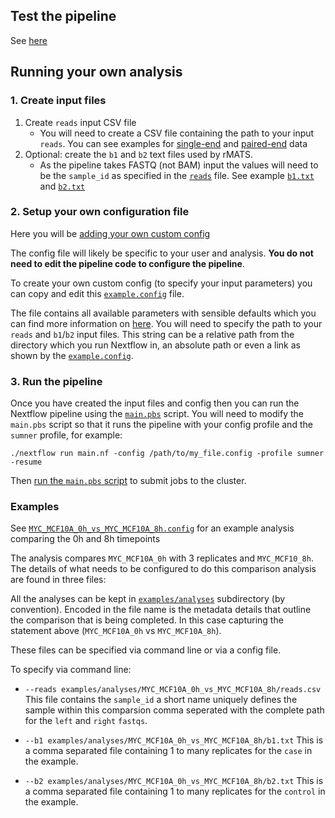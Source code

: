 ## Test the pipeline

See [here](../README.md##quick-start-on-sumner-jaxs-hpc)

## Running your own analysis

### 1. Create input files

1) Create `reads` input CSV file
    - You will need to create a CSV file containing the path to your input `reads`. You can see examples for [single-end](../examples/testdata/single_end/reads.csv) and [paired-end](../examples/testdata/paired_end/paired_end_reads_replicates.csv) data
2) Optional: create the `b1` and `b2` text files used by rMATS.
    - As the pipeline takes FASTQ (not BAM) input the values will need to be the `sample_id` as specified in the [`reads`](../examples/testdata/paired_end/paired_end_reads_replicates.csv) file. See example [`b1.txt`](../examples/testdata/single_end/b1.txt) and [`b2.txt`](../examples/testdata/single_end/b2.txt)

### 2. Setup your own configuration file

Here you will be [adding your own custom config](https://nf-co.re/usage/configuration#custom-configuration-files)

The config file will likely be specific to your user and analysis. **You do not need to edit the pipeline code to configure the pipeline**.

To create your own custom config (to specify your input parameters) you can copy and edit this [`example.config`](../conf/examples/MYC_MCF10A_0h_vs_MYC_MCF10A_8h_sumner.config) file.

The file contains all available parameters with sensible defaults which you can find more information on [here](usage.md#all-available-parameters). You will need to specify the path to your `reads` and `b1`/`b2` input files. This string can be a relative path from the directory which you run Nextflow in, an absolute path or even a link as shown by the [`example.config`](../conf/examples/MYC_MCF10A_0h_vs_MYC_MCF10A_8h_sumner.config).

### 3. Run the pipeline

Once you have created the input files and config then you can run the Nextflow pipeline using the [`main.pbs`](../main.pbs) script. You will need to modify the `main.pbs` script so that it runs the pipeline with your config profile and the `sumner` profile, for example:
```
./nextflow run main.nf -config /path/to/my_file.config -profile sumner -resume
```

Then [run the `main.pbs` script](../README.md#quick-start-on-sumner-jaxs-hpc) to submit jobs to the cluster.

### Examples

See [`MYC_MCF10A_0h_vs_MYC_MCF10A_8h.config`](../conf/examples/MYC_MCF10A_0h_vs_MYC_MCF10A_8h_sumner.config) for an example analysis comparing the 0h and 8h timepoints

The analysis compares `MYC_MCF10A_0h` with 3 replicates and `MYC_MCF10_8h`.
The details of what needs to be configured to do this comparison analysis are found in three files:

All the analyses can be kept in [`examples/analyses`](../examples/analyses) subdirectory (by convention). Encoded in the file name is the metadata details that outline the comparison that is being completed.  In this case capturing the statement above (`MYC_MCF10A_0h` vs `MYC_MCF10A_8h`).

These files can be specified via command line or via a config file.

To specify via command line:

* `--reads examples/analyses/MYC_MCF10A_0h_vs_MYC_MCF10A_8h/reads.csv`
    This file contains the `sample_id` a short name uniquely defines the sample within this comparsion
    comma seperated with the complete path for the `left` and `right` `fastqs`.   
    
* `--b1 examples/analyses/MYC_MCF10A_0h_vs_MYC_MCF10A_8h/b1.txt`
    This is a comma separated file containing 1 to many replicates for the `case` in the example.
    
* `--b2 examples/analyses/MYC_MCF10A_0h_vs_MYC_MCF10A_8h/b2.txt`
    This is a comma separated file containing 1 to many replicates for the `control` in the example.